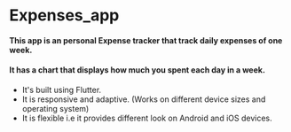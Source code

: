 # Expenses_app

#### This app is an personal Expense tracker that track daily expenses of one week.
#### It has a chart that displays how much you spent each day in a week.
 

- It's built using Flutter.
- It is responsive and adaptive. (Works on different device sizes and operating system)
- It is flexible i.e it provides different look on Android and iOS devices.
